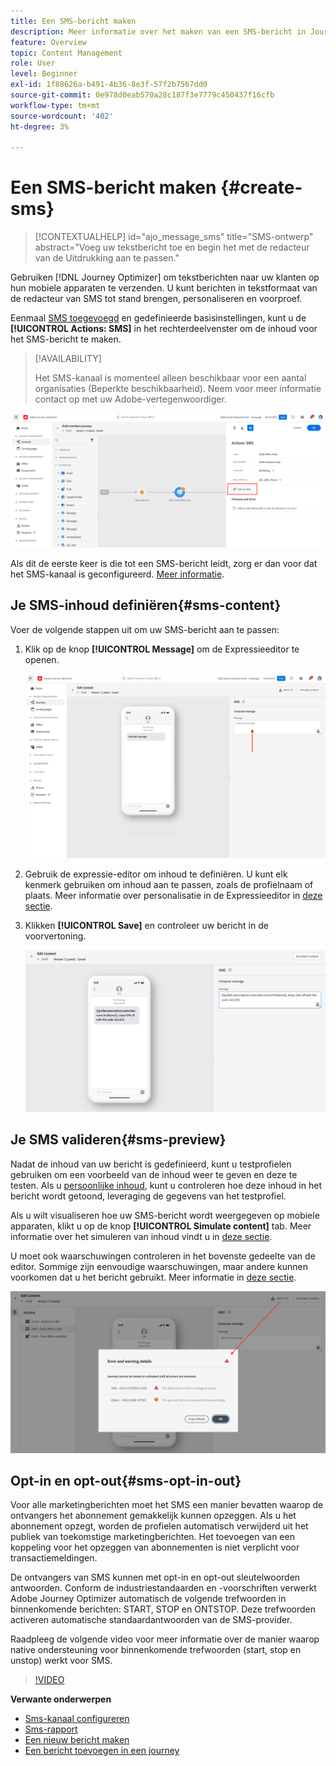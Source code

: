 ```yaml
---
title: Een SMS-bericht maken
description: Meer informatie over het maken van een SMS-bericht in Journey Optimizer
feature: Overview
topic: Content Management
role: User
level: Beginner
exl-id: 1f88626a-b491-4b36-8e3f-57f2b7567dd0
source-git-commit: 0e978d0eab570a28c187f3e7779c450437f16cfb
workflow-type: tm+mt
source-wordcount: '402'
ht-degree: 3%

---
```


# Een SMS-bericht maken {#create-sms}

>[!CONTEXTUALHELP]
>id="ajo_message_sms"
>title="SMS-ontwerp"
>abstract="Voeg uw tekstbericht toe en begin het met de redacteur van de Uitdrukking aan te passen."

Gebruiken [!DNL Journey Optimizer] om tekstberichten naar uw klanten op hun mobiele apparaten te verzenden. U kunt berichten in tekstformaat van de redacteur van SMS tot stand brengen, personaliseren en voorproef.

Eenmaal [SMS toegevoegd](get-started-content.md) en gedefinieerde basisinstellingen, kunt u de **[!UICONTROL Actions: SMS]** in het rechterdeelvenster om de inhoud voor het SMS-bericht te maken.

>[!AVAILABILITY]
>
>Het SMS-kanaal is momenteel alleen beschikbaar voor een aantal organisaties (Beperkte beschikbaarheid). Neem voor meer informatie contact op met uw Adobe-vertegenwoordiger.

![](assets/sms-edit-content.png)

Als dit de eerste keer is die tot een SMS-bericht leidt, zorg er dan voor dat het SMS-kanaal is geconfigureerd. [Meer informatie](../configuration/sms-configuration.md).

## Je SMS-inhoud definiëren{#sms-content}

Voer de volgende stappen uit om uw SMS-bericht aan te passen:

1. Klik op de knop **[!UICONTROL Message]** om de Expressieeditor te openen.

   ![](assets/sms-content.png)

1. Gebruik de expressie-editor om inhoud te definiëren. U kunt elk kenmerk gebruiken om inhoud aan te passen, zoals de profielnaam of plaats. Meer informatie over personalisatie in de Expressieeditor in [deze sectie](../personalization/personalize.md).

1. Klikken **[!UICONTROL Save]** en controleer uw bericht in de voorvertoning.

   ![](assets/sms-content-preview.png)


## Je SMS valideren{#sms-preview}

Nadat de inhoud van uw bericht is gedefinieerd, kunt u testprofielen gebruiken om een voorbeeld van de inhoud weer te geven en deze te testen. Als u [persoonlijke inhoud](../personalization/personalize.md), kunt u controleren hoe deze inhoud in het bericht wordt getoond, leveraging de gegevens van het testprofiel.

Als u wilt visualiseren hoe uw SMS-bericht wordt weergegeven op mobiele apparaten, klikt u op de knop **[!UICONTROL Simulate content]** tab. Meer informatie over het simuleren van inhoud vindt u in [deze sectie](../design/preview.md).

U moet ook waarschuwingen controleren in het bovenste gedeelte van de editor.  Sommige zijn eenvoudige waarschuwingen, maar andere kunnen voorkomen dat u het bericht gebruikt. Meer informatie in [deze sectie](alerts.md).

![](assets/sms-alert-button.png)


## Opt-in en opt-out{#sms-opt-in-out}

Voor alle marketingberichten moet het SMS een manier bevatten waarop de ontvangers het abonnement gemakkelijk kunnen opzeggen. Als u het abonnement opzegt, worden de profielen automatisch verwijderd uit het publiek van toekomstige marketingberichten. Het toevoegen van een koppeling voor het opzeggen van abonnementen is niet verplicht voor transactiemeldingen.

De ontvangers van SMS kunnen met opt-in en opt-out sleutelwoorden antwoorden. Conform de industriestandaarden en -voorschriften verwerkt Adobe Journey Optimizer automatisch de volgende trefwoorden in binnenkomende berichten: START, STOP en ONTSTOP. Deze trefwoorden activeren automatische standaardantwoorden van de SMS-provider.

Raadpleeg de volgende video voor meer informatie over de manier waarop native ondersteuning voor binnenkomende trefwoorden (start, stop en unstop) werkt voor SMS.

>[!VIDEO](https://video.tv.adobe.com/v/344026?quality=12)

<!--
## How-to video

Learn how to configure, author, and include SMS messaging into your customer journeys.

>[!VIDEO](https://video.tv.adobe.com/v/344460?quality=12)
-->
**Verwante onderwerpen**

* [Sms-kanaal configureren](../configuration/sms-configuration.md)
* [Sms-rapport](../reports/journey-global-report.md#sms-global)
* [Een nieuw bericht maken](get-started-content.md)
* [Een bericht toevoegen in een journey](../building-journeys/journeys-message.md)
